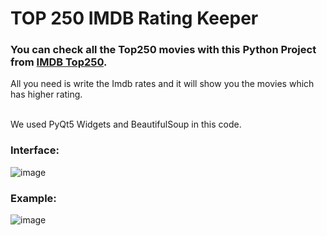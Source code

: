 # TOP 250 IMDB Rating Keeper
### You can check all the Top250 movies with this Python Project from [IMDB Top250](https://www.imdb.com/chart/top/?ref_=nv_mv_250).<br>
All you need is write the Imdb rates and it will show you the movies which has higher rating.<br><br>

We used PyQt5 Widgets and BeautifulSoup in this code.<br>

### Interface:
![image](https://user-images.githubusercontent.com/118076077/209668487-ad6cf340-c7da-4abe-95e1-bbd7014cd18d.png)<br>
### Example:
![image](https://user-images.githubusercontent.com/118076077/209668796-e3337234-4aea-4546-baa2-b967602775bd.png)

